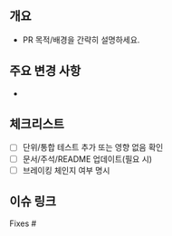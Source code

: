 ## 개요
- PR 목적/배경을 간략히 설명하세요.

## 주요 변경 사항
- 

## 체크리스트
- [ ] 단위/통합 테스트 추가 또는 영향 없음 확인
- [ ] 문서/주석/README 업데이트(필요 시)
- [ ] 브레이킹 체인지 여부 명시

## 이슈 링크
Fixes #


